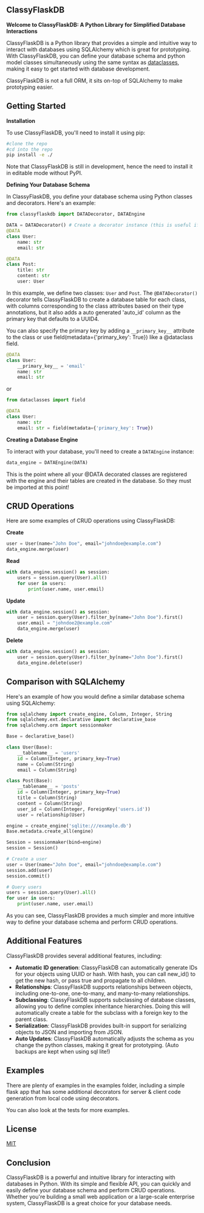 ## ClassyFlaskDB

**Welcome to ClassyFlaskDB: A Python Library for Simplified Database Interactions**

ClassyFlaskDB is a Python library that provides a simple and intuitive way to interact with databases using SQLAlchemy which is great for prototyping. With ClassyFlaskDB, you can define your database schema and python model classes simultaneously using the same syntax as [dataclasses](https://docs.python.org/3/library/dataclasses.html), making it easy to get started with database development.

ClassyFlaskDB is not a full ORM, it sits on-top of SQLAlchemy to make prototyping easier.
## Getting Started

**Installation**

To use ClassyFlaskDB, you'll need to install it using pip:
```bash
#clone the repo
#cd into the repo
pip install -e ./
```

Note that ClassyFlaskDB is still in development, hence the need to install it in editable mode without PyPI.

**Defining Your Database Schema**

In ClassyFlaskDB, you define your database schema using Python classes and decorators. Here's an example:
```python
from classyflaskdb import DATADecorator, DATAEngine

DATA = DATADecorator() # Create a decorator instance (this is useful if you have multiple schemas you want to keep separate)
@DATA
class User:
    name: str
    email: str

@DATA
class Post:
    title: str
    content: str
    user: User
```
In this example, we define two classes: `User` and `Post`. The `@DATADecorator()` decorator tells ClassyFlaskDB to create a database table for each class, with columns corresponding to the class attributes based on their type annotations, but it also adds a auto generated 'auto_id' column as the primary key that defaults to a UUID4.

You can also specify the primary key by adding a `__primary_key__` attribute to the class or use field(metadata={'primary_key': True}) like a @dataclass field.
```python
@DATA
class User:
    __primary_key__ = 'email'
    name: str
    email: str
```
or
```python
from dataclasses import field

@DATA
class User:
    name: str
    email: str = field(metadata={'primary_key': True})
```

**Creating a Database Engine**

To interact with your database, you'll need to create a `DATAEngine` instance:
```python
data_engine = DATAEngine(DATA)
```
This is the point where all your @DATA decorated classes are registered with the engine and their tables are created in the database. So they must be imported at this point!

## CRUD Operations

Here are some examples of CRUD operations using ClassyFlaskDB:

**Create**
```python
user = User(name="John Doe", email="johndoe@example.com")
data_engine.merge(user)
```
**Read**
```python
with data_engine.session() as session:
	users = session.query(User).all()
	for user in users:
		print(user.name, user.email)
```
**Update**
```python
with data_engine.session() as session:
	user = session.query(User).filter_by(name="John Doe").first()
	user.email = "johndoe2@example.com"
	data_engine.merge(user)
```
**Delete**
```python
with data_engine.session() as session:
	user = session.query(User).filter_by(name="John Doe").first()
	data_engine.delete(user)
```
## Comparison with SQLAlchemy

Here's an example of how you would define a similar database schema using SQLAlchemy:
```python
from sqlalchemy import create_engine, Column, Integer, String
from sqlalchemy.ext.declarative import declarative_base
from sqlalchemy.orm import sessionmaker

Base = declarative_base()

class User(Base):
    __tablename__ = 'users'
    id = Column(Integer, primary_key=True)
    name = Column(String)
    email = Column(String)

class Post(Base):
    __tablename__ = 'posts'
    id = Column(Integer, primary_key=True)
    title = Column(String)
    content = Column(String)
    user_id = Column(Integer, ForeignKey('users.id'))
    user = relationship(User)

engine = create_engine('sqlite:///example.db')
Base.metadata.create_all(engine)

Session = sessionmaker(bind=engine)
session = Session()

# Create a user
user = User(name="John Doe", email="johndoe@example.com")
session.add(user)
session.commit()

# Query users
users = session.query(User).all()
for user in users:
    print(user.name, user.email)
```
As you can see, ClassyFlaskDB provides a much simpler and more intuitive way to define your database schema and perform CRUD operations.

## Additional Features

ClassyFlaskDB provides several additional features, including:

* **Automatic ID generation**: ClassyFlaskDB can automatically generate IDs for your objects using UUID or hash. With hash, you can call new_id() to get the new hash, or pass true and propagate to all children.
* **Relationships**: ClassyFlaskDB supports relationships between objects, including one-to-one, one-to-many, and many-to-many relationships.
* **Subclassing**: ClassyFlaskDB supports subclassing of database classes, allowing you to define complex inheritance hierarchies. Doing this will automatically create a table for the subclass with a foreign key to the parent class.
* **Serialization**: ClassyFlaskDB provides built-in support for serializing objects to JSON and importing from JSON.
* **Auto Updates**: ClassyFlaskDB automatically adjusts the schema as you change the python classes, making it great for prototyping. (Auto backups are kept when using sql lite!)

## Examples
There are plenty of examples in the examples folder, including a simple flask app that has some additional decorators for server & client code generation from local code using decorators.

You can also look at the tests for more examples.

## License

[MIT](https://choosealicense.com/licenses/mit/)

## Conclusion

ClassyFlaskDB is a powerful and intuitive library for interacting with databases in Python. With its simple and flexible API, you can quickly and easily define your database schema and perform CRUD operations. Whether you're building a small web application or a large-scale enterprise system, ClassyFlaskDB is a great choice for your database needs.
